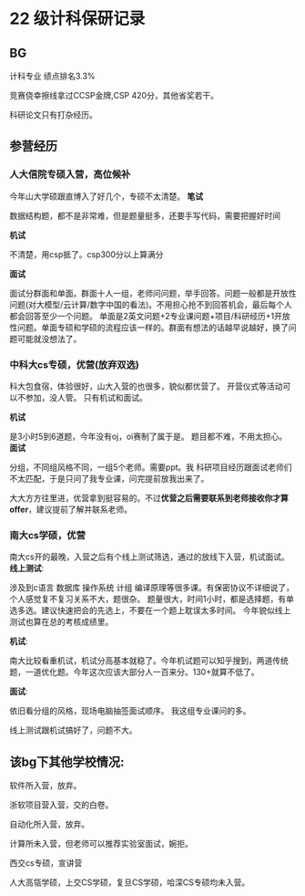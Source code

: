 # 22 级计科保研记录

## BG

计科专业 绩点排名3.3%

竞赛侥幸擦线拿过CCSP金牌,CSP 420分，其他省奖若干。 

科研论文只有打杂经历。

## 参营经历

### 人大信院专硕入营，高位候补

今年山大学硕跟直博入了好几个，专硕不太清楚。
**笔试** 

数据结构题，都不是非常难，但是题量挺多，还要手写代码，需要把握好时间

**机试**

不清楚，用csp抵了。csp300分以上算满分

**面试**

面试分群面和单面。群面十人一组，老师问问题，举手回答。问题一般都是开放性问题(对大模型/云计算/数字中国的看法)。不用担心抢不到回答机会，最后每个人都会回答至少一个问题。  单面是2英文问题+2专业课问题+项目/科研经历+1开放性问题。单面专硕和学硕的流程应该一样的。群面有想法的话越早说越好，换了问题可能就没想法了。 

### 中科大cs专硕，优营(放弃双选)

科大包食宿，体验很好，山大入营的也很多，貌似都优营了。
开营仪式等活动可以不参加，没人管。
只有机试和面试。

**机试**

是3小时5到6道题，今年没有oj，oi赛制了属于是。 题目都不难，不用太担心。
**面试**

分组，不同组风格不同，一组5个老师。需要ppt。我 科研项目经历跟面试老师们不太匹配，于是只问了我专业课，问完提前放我出来了。

大大方方往里进，优营拿到挺容易的。不过**优营之后需要联系到老师接收你才算offer**，建议提前了解并联系老师。



### 南大cs学硕，优营

南大cs开的最晚，入营之后有个线上测试筛选，通过的放线下入营，机试面试。
**线上测试**: 

涉及到c语言 数据库 操作系统 计组 编译原理等很多课。有保密协议不详细说了，个人感觉复不复习关系不大，题很杂。 题量很大，时间1小时，都是选择题，有单选多选。建议快速把会的先选上，不要在一个题上耽误太多时间。 今年貌似线上测试也算在总的考核成绩里。

**机试**:

 南大比较看重机试，机试分高基本就稳了。今年机试题可以知乎搜到，两道传统题，一道优化题。今年这次应该大部分人一百来分。130+就算不低了。

**面试**: 

依旧看分组的风格，现场电脑抽签面试顺序。 我这组专业课问的多。

线上测试跟机试搞好了，问题不大。



## 该bg下其他学校情况: 

软件所入营，放弃。

浙软项目营入营，交的白卷。

自动化所入营，放弃。 

计算所未入营，但老师可以推荐实验室面试，婉拒。

西交cs专硕，宣讲营

人大高瓴学硕，上交CS学硕，复旦CS学硕，哈深CS专硕均未入营。

